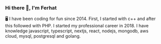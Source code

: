 ### Hi there 👋, I'm Ferhat

🖥️ I have been coding for fun since 2014. First, I started with c++ and after this followed with PHP. I started my professional career in 2018. I have knowledge javascript, typescript, nextjs, react, nodejs, mongodb, aws cloud, mysql, postgresql and golang.
